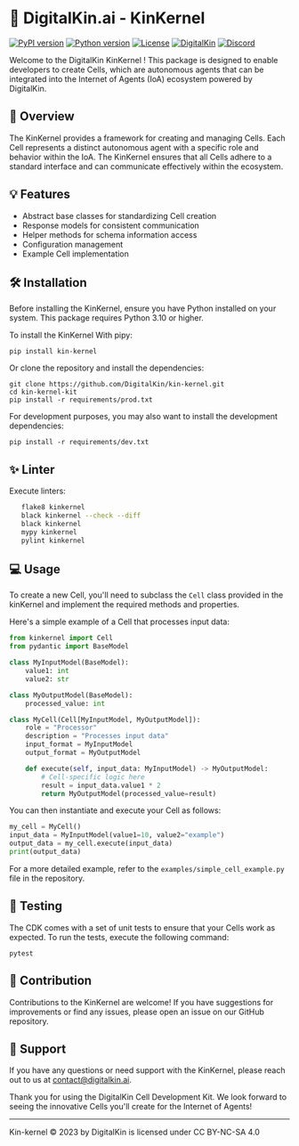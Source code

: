# 📖 DigitalKin.ai - KinKernel

[![PyPI version](https://badge.fury.io/py/kin-kernel.svg)](https://badge.fury.io/py/kin-kernel)
[![Python version](https://img.shields.io/pypi/pyversions/kin-kernel.svg)](https://pypi.python.org/pypi/kin-kernel/)
[![License](https://img.shields.io/github/license/DigitalKin/kin-kernel.svg)](https://github.com/DigitalKin/kin-kernel/blob/main/LICENSE)
[![DigitalKin](https://img.shields.io/badge/DigitalKin-connect-001945)](https://vision.digitalkin.ai)
[![Discord](https://img.shields.io/badge/Discord-join-blue)](https://discord.com/invite/yVstHVcx)

Welcome to the DigitalKin KinKernel ! This package is designed to enable developers to create Cells, which are autonomous agents that can be integrated into the Internet of Agents (IoA) ecosystem powered by DigitalKin.

## 👀 Overview

The KinKernel provides a framework for creating and managing Cells. Each Cell represents a distinct autonomous agent with a specific role and behavior within the IoA. The KinKernel ensures that all Cells adhere to a standard interface and can communicate effectively within the ecosystem.

## 💡 Features

- Abstract base classes for standardizing Cell creation
- Response models for consistent communication
- Helper methods for schema information access
- Configuration management
- Example Cell implementation

## 🛠️ Installation

Before installing the KinKernel, ensure you have Python installed on your system. This package requires Python 3.10 or higher.

To install the KinKernel
With pipy:

```shell
pip install kin-kernel
```

Or clone the repository and install the dependencies:

```shell
git clone https://github.com/DigitalKin/kin-kernel.git
cd kin-kernel-kit
pip install -r requirements/prod.txt
```

For development purposes, you may also want to install the development dependencies:

```shell
pip install -r requirements/dev.txt
```

## ✨ Linter

Execute linters:

```bash
   flake8 kinkernel
   black kinkernel --check --diff
   black kinkernel
   mypy kinkernel
   pylint kinkernel
```

## 💻 Usage

To create a new Cell, you'll need to subclass the `Cell` class provided in the kinKernel and implement the required methods and properties.

Here's a simple example of a Cell that processes input data:

```python
from kinkernel import Cell
from pydantic import BaseModel

class MyInputModel(BaseModel):
    value1: int
    value2: str

class MyOutputModel(BaseModel):
    processed_value: int

class MyCell(Cell[MyInputModel, MyOutputModel]):
    role = "Processor"
    description = "Processes input data"
    input_format = MyInputModel
    output_format = MyOutputModel

    def execute(self, input_data: MyInputModel) -> MyOutputModel:
        # Cell-specific logic here
        result = input_data.value1 * 2
        return MyOutputModel(processed_value=result)
```

You can then instantiate and execute your Cell as follows:

```python
my_cell = MyCell()
input_data = MyInputModel(value1=10, value2="example")
output_data = my_cell.execute(input_data)
print(output_data)
```

For a more detailed example, refer to the `examples/simple_cell_example.py` file in the repository.

## 🧪 Testing

The CDK comes with a set of unit tests to ensure that your Cells work as expected. To run the tests, execute the following command:

```shell
pytest
```

## 👥 Contribution

Contributions to the KinKernel are welcome! If you have suggestions for improvements or find any issues, please open an issue on our GitHub repository.

## 🤗 Support

If you have any questions or need support with the KinKernel, please reach out to us at contact@digitalkin.ai.

Thank you for using the DigitalKin Cell Development Kit. We look forward to seeing the innovative Cells you'll create for the Internet of Agents!

---

Kin-kernel © 2023 by DigitalKin is licensed under CC BY-NC-SA 4.0
